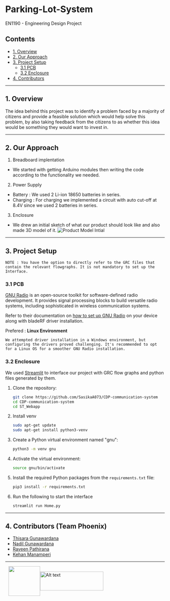 # Parking-Lot-System
EN1190 - Engineering Design Project 

## Contents

- [1. Overview](#1-overview)
- [2. Our Approach](#2-our-approach)
- [3. Project Setup](#3-project-setup)
  - [3.1 PCB](#31-pcb)
  - [3.2 Enclosure](#32-enclosure)
- [4. Contributors](#4-contributors-team-phoenix)

___

## 1. Overview

The idea behind this project was to identify a problem faced by a majority of citizens and provide a feasible solution which would help solve this problem, by also taking feedback from the citizens to as whether this idea would be something they would want to invest in.

___

## 2. Our Approach

1. Breadboard implentation

- We started with getting Arduino modules then writing the code according to the functionality we needed.


2. Power Supply 

- Battery : We used 2 Li-ion 18650 batteries in series.
- Charging : For charging we implemented a circuit with auto cut-off at 8.4V since we used 2 batteries in series.

3. Enclosure

- We drew an initial sketch of what our product should look like and also made 3D model of it.
![Product Model Intial](https://github.com/thisara-g/Parking-Lot-System/assets/135704538/5b1d5433-3192-4bef-8644-98e0ba9b5aac)


___

## 3. Project Setup

```
NOTE : You have the option to directly refer to the GRC files that contain the relevant flowgraphs. It is not mandatory to set up the Interface.
```

### 3.1 PCB

[GNU Radio](https://www.gnuradio.org/) is an open-source toolkit for software-defined radio development. It provides signal processing blocks to build versatile radio systems, including sophisticated in wireless communication systems.

Refer to their documentation on [how to set up GNU Radio](https://wiki.gnuradio.org/index.php/InstallingGR) on your device along with bladeRF driver installation.

Prefered : **Linux Environment**
```
We attempted driver installation in a Windows environment, but configuring the drivers proved challenging. It's recommended to opt for a Linux OS for a smoother GNU Radio installation.
```

### 3.2 Enclosure

We used [Streamlit](https://streamlit.io/) to interface our project with GRC flow graphs and python files generated by them.

1. Clone the repository:

    ```bash
    git clone https://github.com/SasikaA073/CDP-communication-system
    cd CDP-communication-system
    cd ST_Webapp
    ```

2. Install venv

    ```bash
    sudo apt-get update
    sudo apt-get install python3-venv
    ```

3. Create a Python virtual environment named "gnu":

    ```bash
    python3 -m venv gnu
    ```

4. Activate the virtual environment:

    ```bash
    source gnu/bin/activate
    ```

5. Install the required Python packages from the `requirements.txt` file:

    ```bash
    pip3 install -r requirements.txt
    ```

6. Run the following to start the interface

    ```bash
    streamlit run Home.py
    ```

___

## 4. Contributors (Team Phoenix)

- [Thisara Gunawardana](https://lk.linkedin.com/in/thisara-gunawardana-3a1774264)
- [Nadil Gunawardana](https://lk.linkedin.com/in/)
- [Raveen Pathirana](https://lk.linkedin.com/in/)
- [Kehan Manamperi](https://lk.linkedin.com/in/)

___
<div style="display: flex; align-items: center;">
    <img src="https://upload.wikimedia.org/wikipedia/en/6/60/University_of_Moratuwa_logo.png" width="100px" height="94px" style="margin-left: 10px;" />
   
<img src="https://ent.uom.lk/wp-content/uploads/2021/07/logo-entc-copy.png" alt="Alt text" width="200px" height="60px" style="clip: rect(50px, 100px, 50px, 30px);" />
    
</div>
